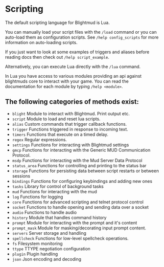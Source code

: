 # Scripting

The default scripting language for Blightmud is Lua.

You can manually load your script files with the `/load` command or you can
auto-load them as configuration scripts. 
See `/help config_scripts` for more information on auto-loading scripts.

If you just want to look at some examples of triggers and aliases before
reading docs then check out `/help script_example`.

Alternatively, you can execute Lua directly with the `/lua` command.

In Lua you have access to various modules providing an api against blightmuds
core to interact with your game. You can read the documentation for each module
by typing `/help <module>`.

## The following categories of methods exist:

- `blight`      Module to interact with Blightmud. Print output etc.
- `script`      Module to load and reset lua scripts.
- `alias`       Custom commands that trigger callback functions.
- `trigger`     Functions triggered in response to incoming text.
- `timers`      Functions that execute on a timed delay.
- `regex`       Regular expressions.
- `settings`    Functions for interacting with Blightmud settings
- `gmcp`        Functions for interacting with the Generic MUD Communication Protocol.
- `msdp`        Functions for interacting with the Mud Server Data Protocol
- `status_area` Functions for controlling and printing to the status bar
- `storage`     Functions for persisting data between script restarts or between sessions
- `bindings`    Functions for configuring keybindings and adding new ones
- `tasks`       Library for control of background tasks
- `mud`         Functions for interacting with the mud
- `log`         Functions for logging
- `core`        Functions for advanced scripting and telnet protocol control
- `socket`      Functions to handle opening and sending data over a socket
- `audio`       Functions to handle audio
- `history`     Module that handles command history
- `prompt`      Module for interacting with the prompt and it's content
- `prompt_mask` Module for masking/decorating input prompt content.
- `servers`     Server storage and handling
- `spellcheck`  Functions for low-level spellcheck operations.
- `fs`          Filesystem monitoring
- `ttype`       TTYPE negotiation configuration
- `plugin`      Plugin handling
- `json`        Json encoding and decoding
